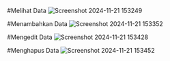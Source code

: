#Melihat Data
![Screenshot 2024-11-21 153249](https://github.com/user-attachments/assets/5c4dc53b-15fc-4440-a374-a02628ebeab7)

#Menambahkan Data
![Screenshot 2024-11-21 153352](https://github.com/user-attachments/assets/733ca3b1-6048-45f8-89e8-14be9c511d80)

#Mengedit Data
![Screenshot 2024-11-21 153428](https://github.com/user-attachments/assets/2f00e8c3-270f-4103-9fd7-0b33bfc27a49)

#Menghapus Data
![Screenshot 2024-11-21 153452](https://github.com/user-attachments/assets/aad73a2a-587b-4b27-acd3-55727b77d23e)
